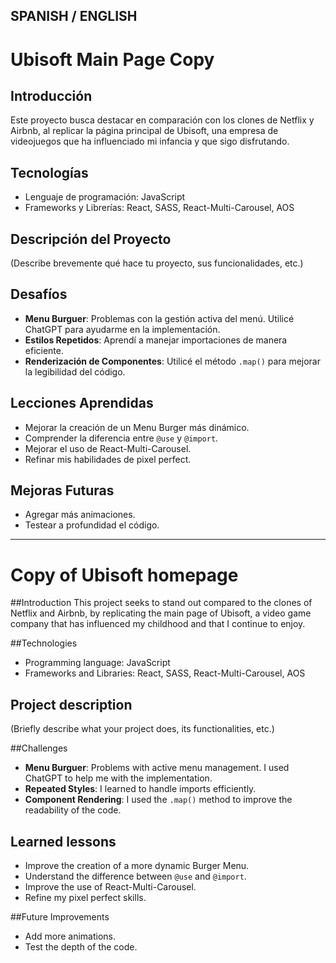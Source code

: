## SPANISH / ENGLISH 
# Ubisoft Main Page Copy

## Introducción
Este proyecto busca destacar en comparación con los clones de Netflix y Airbnb, al replicar la página principal de Ubisoft, una empresa de videojuegos que ha influenciado mi infancia y que sigo disfrutando.

## Tecnologías
- Lenguaje de programación: JavaScript
- Frameworks y Librerías: React, SASS, React-Multi-Carousel, AOS

## Descripción del Proyecto
(Describe brevemente qué hace tu proyecto, sus funcionalidades, etc.)

## Desafíos
- **Menu Burguer**: Problemas con la gestión activa del menú. Utilicé ChatGPT para ayudarme en la implementación.
- **Estilos Repetidos**: Aprendí a manejar importaciones de manera eficiente.
- **Renderización de Componentes**: Utilicé el método `.map()` para mejorar la legibilidad del código.

## Lecciones Aprendidas
- Mejorar la creación de un Menu Burger más dinámico.
- Comprender la diferencia entre `@use` y `@import`.
- Mejorar el uso de React-Multi-Carousel.
- Refinar mis habilidades de pixel perfect.

## Mejoras Futuras
- Agregar más animaciones.
- Testear a profundidad el código.


------

# Copy of Ubisoft homepage

##Introduction
This project seeks to stand out compared to the clones of Netflix and Airbnb, by replicating the main page of Ubisoft, a video game company that has influenced my childhood and that I continue to enjoy.

##Technologies
- Programming language: JavaScript
- Frameworks and Libraries: React, SASS, React-Multi-Carousel, AOS

## Project description
(Briefly describe what your project does, its functionalities, etc.)

##Challenges
- **Menu Burguer**: Problems with active menu management. I used ChatGPT to help me with the implementation.
- **Repeated Styles**: I learned to handle imports efficiently.
- **Component Rendering**: I used the `.map()` method to improve the readability of the code.

## Learned lessons
- Improve the creation of a more dynamic Burger Menu.
- Understand the difference between `@use` and `@import`.
- Improve the use of React-Multi-Carousel.
- Refine my pixel perfect skills.

##Future Improvements
- Add more animations.
- Test the depth of the code.
